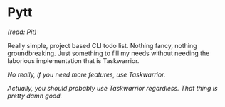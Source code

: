 # Pytt
_(read: Pit)_

Really simple, project based CLI todo list. Nothing fancy, nothing groundbreaking.
Just something to fill my needs without needing the laborious implementation that 
is Taskwarrior. 

_No really, if you need more features, use Taskwarrior._ 

_Actually, you should probably use Taskwarrior regardless. That thing is pretty
damn good._ 

